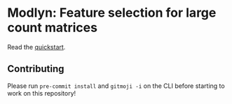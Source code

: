 # Modlyn: Feature selection for large count matrices

Read the [quickstart](https://modlyn.lamin.ai/quickstart).

## Contributing

Please run `pre-commit install` and `gitmoji -i` on the CLI before starting to work on this repository!
